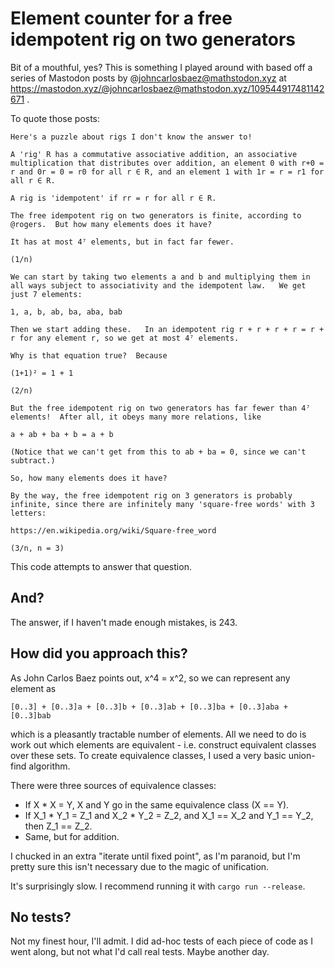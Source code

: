 # Element counter for a free idempotent rig on two generators

Bit of a mouthful, yes? This is something I played around with based
off a series of Mastodon posts by @johncarlosbaez@mathstodon.xyz at
https://mastodon.xyz/@johncarlosbaez@mathstodon.xyz/109544917481142671 .

To quote those posts:

```
Here's a puzzle about rigs I don't know the answer to!

A 'rig' R has a commutative associative addition, an associative multiplication that distributes over addition, an element 0 with r+0 = r and 0r = 0 = r0 for all r ∈ R, and an element 1 with 1r = r = r1 for all r ∈ R.

A rig is 'idempotent' if rr = r for all r ∈ R.

The free idempotent rig on two generators is finite, according to @rogers.  But how many elements does it have?

It has at most 4⁷ elements, but in fact far fewer.

(1/n)
```

```
We can start by taking two elements a and b and multiplying them in all ways subject to associativity and the idempotent law.   We get just 7 elements:

1, a, b, ab, ba, aba, bab

Then we start adding these.   In an idempotent rig r + r + r + r = r + r for any element r, so we get at most 4⁷ elements.

Why is that equation true?  Because 

(1+1)² = 1 + 1

(2/n)
```

```
But the free idempotent rig on two generators has far fewer than 4⁷ elements!  After all, it obeys many more relations, like 

a + ab + ba + b = a + b

(Notice that we can't get from this to ab + ba = 0, since we can't subtract.)

So, how many elements does it have?

By the way, the free idempotent rig on 3 generators is probably infinite, since there are infinitely many 'square-free words' with 3 letters:

https://en.wikipedia.org/wiki/Square-free_word

(3/n, n = 3)
```

This code attempts to answer that question.

## And?

The answer, if I haven't made enough mistakes, is 243.

## How did you approach this?

As John Carlos Baez points out, x^4 = x^2, so we can represent any element as

```
[0..3] + [0..3]a + [0..3]b + [0..3]ab + [0..3]ba + [0..3]aba + [0..3]bab
```

which is a pleasantly tractable number of elements. All we need to do
is work out which elements are equivalent - i.e. construct equivalent
classes over these sets. To create equivalence classes, I used a very
basic union-find algorithm.

There were three sources of equivalence classes:

 * If X * X = Y, X and Y go in the same equivalence class (X == Y).
 * If X_1 * Y_1 = Z_1 and X_2 * Y_2 = Z_2, and X_1 == X_2 and Y_1 ==
   Y_2, then Z_1 == Z_2.
 * Same, but for addition.

I chucked in an extra "iterate until fixed point", as I'm paranoid,
but I'm pretty sure this isn't necessary due to the magic of
unification.

It's surprisingly slow. I recommend running it with `cargo run
--release`.

## No tests?

Not my finest hour, I'll admit. I did ad-hoc tests of each piece of
code as I went along, but not what I'd call real tests. Maybe another
day.
